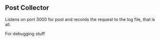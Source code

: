 ## Post Collector

Listens on port 3000 for post and records the request to the log file, that is all.

For debugging stuff